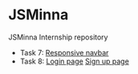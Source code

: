 # JSMinna

JSMinna Internship repository

- Task 7: [Responsive navbar](https://ayobami11.github.io/jsminna/task7/index.html)
- Task 8:
    [Login page](https://ayobami11.github.io/jsminna/task8/login.html)
    [Sign up page](https://ayobami11.github.io/jsminna/task8/signup.html)